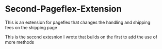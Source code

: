 # Second-Pageflex-Extension
This is an extension for pageflex that changes the handling and shipping fees on the shipping page

This is the second extesnion I wrote that builds on the first to add the use of more methods
